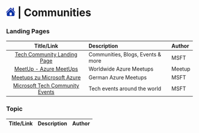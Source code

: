 # [![Home](/img/home.png)](../README.md) | Communities


### Landing Pages
|                                                   Title/Link                                                    | Description                       | Author |
| :-------------------------------------------------------------------------------------------------------------: | :-------------------------------- | :----- |
|                       [Tech Community Landing Page](https://techcommunity.microsoft.com/)                       | Communities, Blogs, Events & more | MSFT   |
|                         [MeetUp - Azure MeetUps](https://www.meetup.com/topics/azure/)                          | Worldwide Azure Meetups           | Meetup |
|      [Meetups zu Microsoft Azure](https://www.microsoft.com/de-de/techwiese/community/meetups/azure.aspx)       | German Azure Meetups              | MSFT   |
| [Microsoft Tech Community Events](https://techcommunity.microsoft.com/t5/community-events/ct-p/CommunityEvents) | Tech events around the world      | MSFT   |




### Topic
| Title/Link | Description | Author |
| :--------: | :---------- | :----- |


